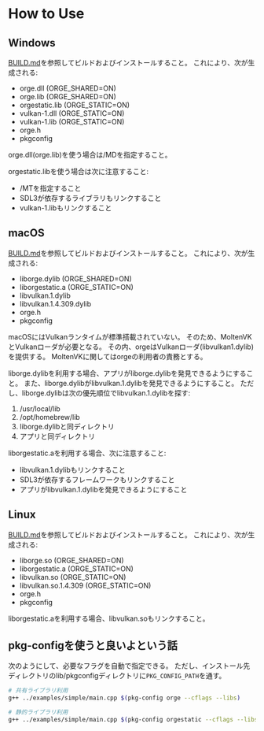 # How to Use

## Windows

[BUILD.md](./BUILD.md)を参照してビルドおよびインストールすること。
これにより、次が生成される:

- orge.dll (ORGE_SHARED=ON)
- orge.lib (ORGE_SHARED=ON)
- orgestatic.lib (ORGE_STATIC=ON)
- vulkan-1.dll (ORGE_STATIC=ON)
- vulkan-1.lib (ORGE_STATIC=ON)
- orge.h
- pkgconfig

orge.dll(orge.lib)を使う場合は/MDを指定すること。

orgestatic.libを使う場合は次に注意すること:

- /MTを指定すること
- SDL3が依存するライブラリもリンクすること
- vulkan-1.libもリンクすること

## macOS

[BUILD.md](./BUILD.md)を参照してビルドおよびインストールすること。
これにより、次が生成される:

- liborge.dylib (ORGE_SHARED=ON)
- liborgestatic.a (ORGE_STATIC=ON)
- libvulkan.1.dylib
- libvulkan.1.4.309.dylib
- orge.h
- pkgconfig

macOSにはVulkanランタイムが標準搭載されていない。
そのため、MoltenVKとVulkanローダが必要となる。
その内、orgeはVulkanローダ(libvulkan1.dylib)を提供する。
MoltenVKに関してはorgeの利用者の責務とする。

liborge.dylibを利用する場合、アプリがliborge.dylibを発見できるようにすること。
また、liborge.dylibがlibvulkan.1.dylibを発見できるようにすること。
ただし、liborge.dylibは次の優先順位でlibvulkan.1.dylibを探す:

1. /usr/local/lib
1. /opt/homebrew/lib
1. liborge.dylibと同ディレクトリ
1. アプリと同ディレクトリ

liborgestatic.aを利用する場合、次に注意すること:

- libvulkan.1.dylibもリンクすること
- SDL3が依存するフレームワークもリンクすること
- アプリがlibvulkan.1.dylibを発見できるようにすること

## Linux

[BUILD.md](./BUILD.md)を参照してビルドおよびインストールすること。
これにより、次が生成される:

- liborge.so (ORGE_SHARED=ON)
- liborgestatic.a (ORGE_STATIC=ON)
- libvulkan.so (ORGE_STATIC=ON)
- libvulkan.so.1.4.309 (ORGE_STATIC=ON)
- orge.h
- pkgconfig

liborgestatic.aを利用する場合、libvulkan.soもリンクすること。

## pkg-configを使うと良いよという話

次のようにして、必要なフラグを自動で指定できる。
ただし、インストール先ディレクトリのlib/pkgconfigディレクトリに`PKG_CONFIG_PATH`を通す。

```sh
# 共有ライブラリ利用
g++ ../examples/simple/main.cpp $(pkg-config orge --cflags --libs)

# 静的ライブラリ利用
g++ ../examples/simple/main.cpp $(pkg-config orgestatic --cflags --libs --static)
```
